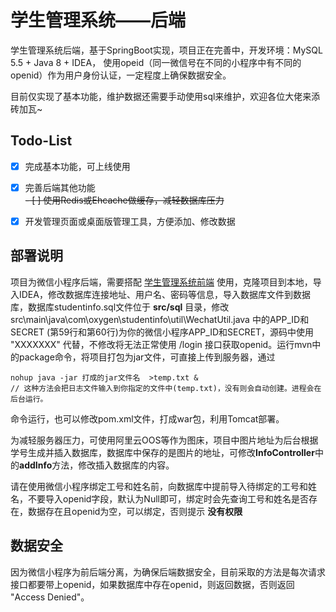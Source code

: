 # 学生管理系统——后端
学生管理系统后端，基于SpringBoot实现，项目正在完善中，开发环境：MySQL 5.5 + Java 8  + IDEA，
使用opeid（同一微信号在不同的小程序中有不同的openid）作为用户身份认证，一定程度上确保数据安全。

目前仅实现了基本功能，维护数据还需要手动使用sql来维护，欢迎各位大佬来添砖加瓦~


## Todo-List

- [x] 完成基本功能，可上线使用
- [x] 完善后端其他功能<br/>
<del> - [ ] 使用Redis或Ehcache做缓存，减轻数据库压力</del>
- [x] 开发管理页面或桌面版管理工具，方便添加、修改数据



## 部署说明

项目为微信小程序后端，需要搭配 [学生管理系统前端](https://github.com/weingxing/StudentInfo-fronted) 使用，克隆项目到本地，导入IDEA，修改数据库连接地址、用户名、密码等信息，导入数据库文件到数据库，数据库studentinfo.sql文件位于 **src/sql** 目录，修改src\main\java\com\oxygen\studentinfo\util\WechatUtil.java 中的APP_ID和SECRET (第59行和第60行)为你的微信小程序APP_ID和SECRET，源码中使用 "XXXXXXX" 代替，不修改将无法正常使用 /login 接口获取openid。运行mvn中的package命令，将项目打包为jar文件，可直接上传到服务器，通过

```shell
nohup java -jar 打成的jar文件名  >temp.txt &
// 这种方法会把日志文件输入到你指定的文件中(temp.txt)，没有则会自动创建。进程会在后台运行。
```

命令运行，也可以修改pom.xml文件，打成war包，利用Tomcat部署。



为减轻服务器压力，可使用阿里云OOS等作为图床，项目中图片地址为后台根据学号生成并插入数据库，数据库中保存的是图片的地址，可修改**InfoController**中的**addInfo**方法，修改插入数据库的内容。

请在使用微信小程序绑定工号和姓名前，向数据库中提前导入待绑定的工号和姓名，不要导入openid字段，默认为Null即可，绑定时会先查询工号和姓名是否存在，数据存在且openid为空，可以绑定，否则提示 **没有权限**

## 数据安全

因为微信小程序为前后端分离，为确保后端数据安全，目前采取的方法是每次请求接口都要带上openid，如果数据库中存在openid，则返回数据，否则返回 "Access Denied"。
